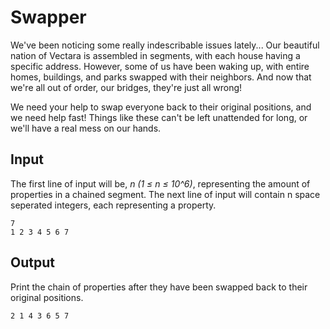 # Swapper

We've been noticing some really indescribable issues lately... Our beautiful nation of Vectara is assembled in segments, with each house having a specific address. However, some of us have been waking up, with entire homes, buildings, and parks swapped with their neighbors. And now that we're all out of order, our bridges, they're just all wrong!

We need your help to swap everyone back to their original positions, and we need help fast! Things like these can't be left unattended for long, or we'll have a real mess on our hands.

## Input

The first line of input will be, _n (1 ≤ n ≤ 10^6)_, representing the amount of properties in a chained segment.
The next line of input will contain n space seperated integers, each representing a property.

```
7
1 2 3 4 5 6 7
```

## Output

Print the chain of properties after they have been swapped back to their original positions.

```
2 1 4 3 6 5 7
```
